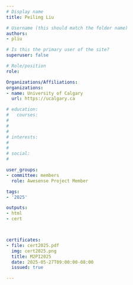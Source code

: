 ```yaml
---
# Display name
title: Peiling Liu

# Username (this should match the folder name)
authors:
- pliu

# Is this the primary user of the site?
superuser: false

# Role/position
role: 

Organizations/Affiliations:
organizations:
- name: University of Calgary
  url: https://ucalgary.ca

# education:
#   courses:
#   
# 
# 
# interests:
#   
# 
# social:
#    

user_groups:
- committee: members
  role: Awesense Project Member

tags:
- '2025'

outputs:
- html
- cert



certificates:
- file: cert2025.pdf
  img: cert2025.png
  title: M2PI2025
  date: 2025-05-27T09:00:00-08:00
  issued: true

---
```


